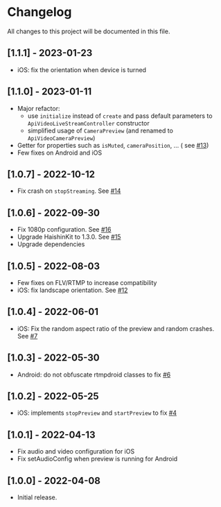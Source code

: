 # Changelog

All changes to this project will be documented in this file.

## [1.1.1] - 2023-01-23

- iOS: fix the orientation when device is turned

## [1.1.0] - 2023-01-11

- Major refactor:
    - use `initialize` instead of `create` and pass default parameters
      to `ApiVideoLiveStreamController` constructor
    - simplified usage of `CameraPreview` (and renamed to `ApiVideoCameraPreview`)
- Getter for properties such as `isMuted`, `cameraPosition`, ... (
  see [#13](https://github.com/apivideo/api.video-flutter-live-stream/issues/13))
- Few fixes on Android and iOS

## [1.0.7] - 2022-10-12

- Fix crash on `stopStreaming`.
  See [#14](https://github.com/apivideo/api.video-flutter-live-stream/issues/14)

## [1.0.6] - 2022-09-30

- Fix 1080p configuration.
  See [#16](https://github.com/apivideo/api.video-flutter-live-stream/issues/16)
- Upgrade HaishinKit to 1.3.0.
  See [#15](https://github.com/apivideo/api.video-flutter-live-stream/issues/15)
- Upgrade dependencies

## [1.0.5] - 2022-08-03

- Few fixes on FLV/RTMP to increase compatibility
- iOS: fix landscape orientation.
  See [#12](https://github.com/apivideo/api.video-flutter-live-stream/issues/12)

## [1.0.4] - 2022-06-01

- iOS: Fix the random aspect ratio of the preview and random crashes.
  See [#7](https://github.com/apivideo/api.video-flutter-live-stream/issues/7)

## [1.0.3] - 2022-05-30

- Android: do not obfuscate rtmpdroid classes to
  fix [#6](https://github.com/apivideo/api.video-flutter-live-stream/issues/6)

## [1.0.2] - 2022-05-25

- iOS: implements `stopPreview` and `startPreview` to
  fix [#4](https://github.com/apivideo/api.video-flutter-live-stream/issues/4)

## [1.0.1] - 2022-04-13

- Fix audio and video configuration for iOS
- Fix setAudioConfig when preview is running for Android

## [1.0.0] - 2022-04-08

- Initial release.
